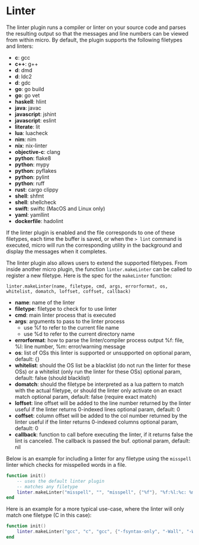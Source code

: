 # Linter

The linter plugin runs a compiler or linter on your source code
and parses the resulting output so that the messages and line numbers
can be viewed from within micro. By default, the plugin supports the
following filetypes and linters:

* **c**: gcc
* **c++**: g++
* **d**: dmd
* **d**: ldc2
* **d**: gdc
* **go**: go build
* **go**: go vet
* **haskell**: hlint
* **java**: javac
* **javascript**: jshint
* **javascript**: eslint
* **literate**: lit
* **lua**: luacheck
* **nim**: nim
* **nix**: nix-linter
* **objective-c**: clang
* **python**: flake8
* **python**: mypy
* **python**: pyflakes
* **python**: pylint
* **python**: ruff
* **rust**: cargo clippy
* **shell**: shfmt
* **shell**: shellcheck
* **swift**: swiftc (MacOS and Linux only)
* **yaml**: yamllint
* **dockerfile**: hadolint

If the linter plugin is enabled and the file corresponds to one of
these filetypes, each time the buffer is saved, or when the `> lint`
command is executed, micro will run the corresponding utility in the
background and display the messages when it completes.

The linter plugin also allows users to extend the supported filetypes.
From inside another micro plugin, the function `linter.makeLinter` can
be called to register a new filetype. Here is the spec for the `makeLinter`
function:

`linter.makeLinter(name, filetype, cmd, args, errorformat, os, whitelist, domatch, loffset, coffset, callback)`

* **name**: name of the linter
* **filetype**: filetype to check for to use linter
* **cmd**: main linter process that is executed
* **args**: arguments to pass to the linter process
    * use %f to refer to the current file name
    * use %d to refer to the current directory name
* **errorformat**: how to parse the linter/compiler process output
    %f: file, %l: line number, %m: error/warning message
* **os**: list of OSs this linter is supported or unsupported on
    optional param, default: {}
* **whitelist**: should the OS list be a blacklist (do not run the linter for these OSs)
           or a whitelist (only run the linter for these OSs)
    optional param, default: false (should blacklist)
* **domatch**: should the filetype be interpreted as a lua pattern to match with
         the actual filetype, or should the linter only activate on an exact match
    optional param, default: false (require exact match)
* **loffset**: line offset will be added to the line number returned by the linter
         useful if the linter returns 0-indexed lines
    optional param, default: 0
* **coffset**: column offset will be added to the col number returned by the linter
         useful if the linter returns 0-indexed columns
    optional param, default: 0
* **callback**: function to call before executing the linter, if it returns
          false the lint is canceled. The callback is passed the buf.
    optional param, default: nil

Below is an example for including a linter for any filetype using
the `misspell` linter which checks for misspelled words in a file.

```lua
function init()
    -- uses the default linter plugin
    -- matches any filetype
    linter.makeLinter("misspell", "", "misspell", {"%f"}, "%f:%l:%c: %m", {}, false, true)
end
```

Here is an example for a more typical use-case, where the linter will only match one filetype (C in this case):

```lua
function init()
    linter.makeLinter("gcc", "c", "gcc", {"-fsyntax-only", "-Wall", "-Wextra", "%f"}, "%f:%l:%c:.+: %m")
end
```
